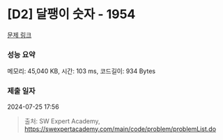 # [D2] 달팽이 숫자 - 1954 

[문제 링크](https://swexpertacademy.com/main/code/problem/problemDetail.do?contestProbId=AV5PobmqAPoDFAUq) 

### 성능 요약

메모리: 45,040 KB, 시간: 103 ms, 코드길이: 934 Bytes

### 제출 일자

2024-07-25 17:56



> 출처: SW Expert Academy, https://swexpertacademy.com/main/code/problem/problemList.do